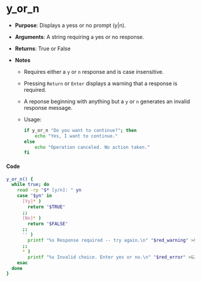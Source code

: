 # y_or_n

- **Purpose**: Displays a yess or no prompt (y|n).

- **Arguments**: A string requiring a yes or no response.

- **Returns**: True or False

- **Notes**
  
  - Requires either a `y` or `n` response and is case insensitive.
  
  - Pressing `Return` or `Enter` displays a warning that a response is required.
  
  - A reponse beginning with anything but a `y` or `n` generates an invalid response message.
  
  - Usage:
    
    ```bash
    if y_or_n "Do you want to continue?"; then
        echo "Yes, I want to continue."
    else
        echo "Operation canceled. No action taken."
    fi
    ```

#### Code

```bash
y_or_n() {
  while true; do
    read -rp "$* [y/n]: " yn
    case "$yn" in
      [Yy]* )
        return "$TRUE"
      ;;
      [Nn]* )
        return "$FALSE"
      ;;
      '' )
        printf "%s Response required -- try again.\n" "$red_warning" >&2
      ;;
      * )
        printf "%s Invalid choice. Enter yes or no.\n" "$red_error" >&2
    esac
  done
}
```
